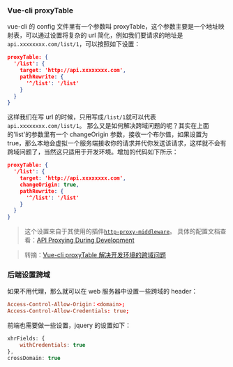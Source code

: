### Vue-cli proxyTable
vue-cli 的 config 文件里有一个参数叫 proxyTable，这个参数主要是一个地址映射表，可以通过设置将复杂的 url 简化，例如我们要请求的地址是`api.xxxxxxxx.com/list/1`，可以按照如下设置：

```json
proxyTable: {
  '/list': {
    target: 'http://api.xxxxxxxx.com',
    pathRewrite: {
      '^/list': '/list'
    }
  }
}
```

这样我们在写 url 的时候，只用写成`/list/1`就可以代表`api.xxxxxxxx.com/list/1`。
那么又是如何解决跨域问题的呢？其实在上面的'list'的参数里有一个 changeOrigin 参数，接收一个布尔值，如果设置为 true，那么本地会虚拟一个服务端接收你的请求并代你发送该请求，这样就不会有跨域问题了，当然这只适用于开发环境。增加的代码如下所示：

```json
proxyTable: {
  '/list': {
    target: 'http://api.xxxxxxxx.com',
    changeOrigin: true,
    pathRewrite: {
      '^/list': '/list'
    }
  }
}
```


> 这个设置来自于其使用的插件[`http-proxy-middleware`](https://github.com/chimurai/http-proxy-middleware)。
> 具体的配置文档查看：[API Proxying During Development](https://vuejs-templates.github.io/webpack/proxy.html)

> 转摘：[Vue-cli proxyTable 解决开发环境的跨域问题](http://www.jianshu.com/p/95b2caf7e0da)


### 后端设置跨域
如果不用代理，那么就可以在 web 服务器中设置一些跨域的 header：

```conf
Access-Control-Allow-Origin：<domain>;
Access-Control-Allow-Credentials: true;
```

前端也需要做一些设置，jquery 的设置如下：

```javascript
xhrFields: {
    withCredentials: true
},
crossDomain: true
```

